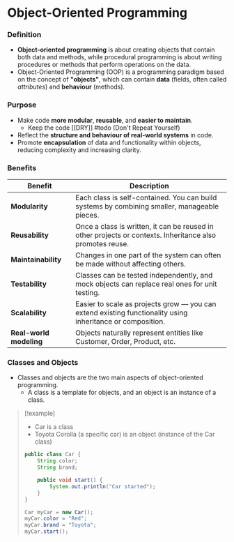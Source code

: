 # Object-Oriented Programming

### Definition
- **Object-oriented programming** is about creating objects that contain both data and methods, while procedural programming is about writing procedures or methods that perform operations on the data.
- Object-Oriented Programming (OOP) is a programming paradigm based on the concept of **"objects"**, which can contain **data** (fields, often called _attributes_) and **behaviour** (methods).
### Purpose
- Make code **more modular**, **reusable**, and **easier to maintain**.
	- Keep the code [[DRY]] #todo (Don't Repeat Yourself)
- Reflect the **structure and behaviour of real-world systems** in code.
- Promote **encapsulation** of data and functionality within objects, reducing complexity and increasing clarity.
### Benefits
| **Benefit**             | **Description**                                                                                                |
| ----------------------- | ---------------------------------------------------------------------------------------------------------- |
| **Modularity**          | Each class is self-contained. You can build systems by combining smaller, manageable pieces.               |
| **Reusability**         | Once a class is written, it can be reused in other projects or contexts. Inheritance also promotes reuse.  |
| **Maintainability**     | Changes in one part of the system can often be made without affecting others.                              |
| **Testability**         | Classes can be tested independently, and mock objects can replace real ones for unit testing.              |
| **Scalability**         | Easier to scale as projects grow — you can extend existing functionality using inheritance or composition. |
| **Real-world modeling** | Objects naturally represent entities like Customer, Order, Product, etc.                                   |
### Classes and Objects 
- Classes and objects are the two main aspects of object-oriented programming.
	- A class is a template for objects, and an object is an instance of a class.
> [!example]
> - Car is a class
> - Toyota Corolla (a specific car) is an object (instance of the Car class)
> ```java
> public class Car {
>     String color;
>     String brand;
> 
>     public void start() {
>         System.out.println("Car started");
>     }
> }
> 
> Car myCar = new Car();
> myCar.color = "Red";
> myCar.brand = "Toyota";
> myCar.start();
> ```

